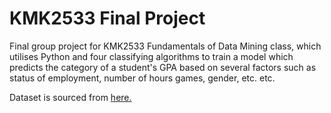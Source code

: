 # KMK2533 Final Project

Final group project for KMK2533 Fundamentals of Data Mining class, which utilises Python and four classifying algorithms to train a model which predicts the category of a student's GPA based on several factors such as status of employment, number of hours games, gender, etc. etc.

Dataset is sourced from [here.](https://data.mendeley.com/datasets/5b82ytz489/1)
